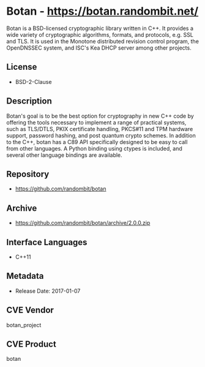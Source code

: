 # Botan - https://botan.randombit.net/
Botan is a BSD-licensed cryptographic library written in C++. It provides a wide variety of cryptographic algorithms, formats, and protocols, e.g. SSL and TLS. It is used in the Monotone distributed revision control program, the OpenDNSSEC system, and ISC's Kea DHCP server among other projects.

## License
- BSD-2-Clause

## Description
Botan's goal is to be the best option for cryptography in new C++ code by offering the tools necessary to implement a range of practical systems, such as TLS/DTLS, PKIX certificate handling, PKCS#11 and TPM hardware support, password hashing, and post quantum crypto schemes. In addition to the C++, botan has a C89 API specifically designed to be easy to call from other languages. A Python binding using ctypes is included, and several other language bindings are available.

## Repository
- https://github.com/randombit/botan

## Archive
- https://github.com/randombit/botan/archive/2.0.0.zip

## Interface Languages
- C++11

## Metadata
- Release Date: 2017-01-07

## CVE Vendor
botan_project

## CVE Product
botan
